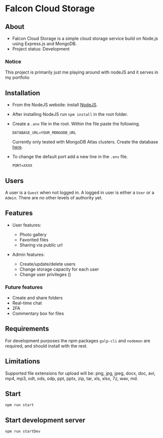 # Falcon Cloud Storage

## About

* Falcon Cloud Storage is a simple cloud storage service build on Node.js using Express.js and MongoDB.
* Project status: Development

### Notice
This project is primarily just me playing around with nodeJS and it serves in my portfolio

## Installation

* From the NodeJS website: install [NodeJS](https://nodejs.org/en/download/).
* After installing NodeJS run `npm install` in the root folder.
* Create a `.env` file in the root. Within the file paste the following.
    
    `DATABASE_URL=YOUR_MONGODB_URL`

    Currently only tested with MongoDB Atlas clusters. Create the database [here](https://cloud.mongodb.com).

* To change the default port add a new line in the `.env` file.

    `PORT=XXXX`
    
## Users
A user is a `Guest` when not logged in. A logged in user is either a `User` or a `Admin`.
There are no other levels of authority yet.

## Features
- User features: 
    * Photo gallery
    * Favorited files 
    * Sharing via public url

- Admin features: 
    * Create/update/delete users
    * Change storage capacity for each user
    * Change user privileges ()

### Future features 
* Create and share folders
* Real-time chat 
* 2FA
* Commentary box for files

## Requirements
For development purposes the npm packages `gulp-cli` and `nodemon` are required, and should install with the rest.

## Limitations
Supported file extensions for upload will be: png, jpg, jpeg, docx, doc, avi, mp4, mp3, odt, ods, odp, ppt, pptx, zip, tar, xls, xlsx, 7z, wav, md.

## Start

    npm run start

## Start development server

    npm run startDev
